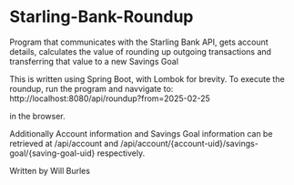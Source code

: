 # Starling-Bank-Roundup
Program that communicates with the Starling Bank API, gets account details, calculates the value of rounding up outgoing transactions and transferring that value to a new Savings Goal

This is written using Spring Boot, with Lombok for brevity. To execute the roundup, run the program and navvigate to:
      http://localhost:8080/api/roundup?from=2025-02-25
      
in the browser.

      
Additionally Account information and Savings Goal information can be retrieved at /api/account and /api/account/{account-uid}/savings-goal/{saving-goal-uid} respectively.


Written by Will Burles
